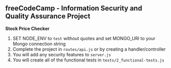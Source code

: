 **freeCodeCamp** - Information Security and Quality Assurance Project
------

**Stock Price Checker**

1) SET NODE_ENV to `test` without quotes and set MONGO_URI to your Mongo connection string
2) Complete the project in `routes/api.js` or by creating a handler/controller
3) You will add any security features to `server.js`
4) You will create all of the functional tests in `tests/2_functional-tests.js`
